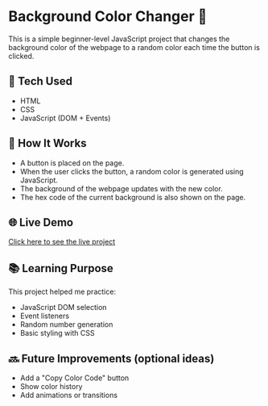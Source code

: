 # Background Color Changer 🎨

This is a simple beginner-level JavaScript project that changes the background color of the webpage to a random color each time the button is clicked.

## 🔧 Tech Used
- HTML
- CSS
- JavaScript (DOM + Events)

## 🚀 How It Works
- A button is placed on the page.
- When the user clicks the button, a random color is generated using JavaScript.
- The background of the webpage updates with the new color.
- The hex code of the current background is also shown on the page.

## 🌐 Live Demo
[Click here to see the live project](https://SuRu190.github.io/bg-color-changer/)

## 📚 Learning Purpose
This project helped me practice:
- JavaScript DOM selection
- Event listeners
- Random number generation
- Basic styling with CSS

## 🔜 Future Improvements (optional ideas)
- Add a "Copy Color Code" button
- Show color history
- Add animations or transitions
